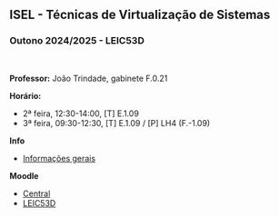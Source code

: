 ## ISEL - Técnicas de Virtualização de Sistemas
### Outono 2024/2025 - LEIC53D
<br>

**Professor:** João Trindade, gabinete F.0.21

**Horário:**
 - 2ª feira, 12:30-14:00, [T] E.1.09
 - 3ª feira, 09:30-12:30, [T] E.1.09 / [P] LH4 (F.-1.09)

**Info**
 - [Informações gerais](https://github.com/isel-leic-tvs/info/blob/main/README.pt.md#t%C3%A9cnicas-de-virtualiza%C3%A7%C3%A3o-de-sistemas--system-virtualization-techniques)

**Moodle**
 - [Central](https://2425moodle.isel.pt/course/view.php?id=8739)
 - [LEIC53D](https://2425moodle.isel.pt/course/view.php?id=8774)
